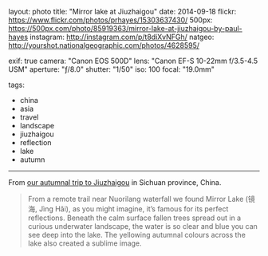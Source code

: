 layout: photo
title: "Mirror lake at Jiuzhaigou"
date: 2014-09-18
flickr: https://www.flickr.com/photos/prhayes/15303637430/
500px: https://500px.com/photo/85919363/mirror-lake-at-jiuzhaigou-by-paul-hayes
instagram: http://instagram.com/p/t8diXvNFGh/
natgeo: http://yourshot.nationalgeographic.com/photos/4628595/

exif: true
camera: "Canon EOS 500D"
lens: "Canon EF-S 10-22mm f/3.5-4.5 USM"
aperture: "ƒ/8.0"
shutter: "1/50"
iso: 100
focal: "19.0mm"

tags:
  - china
  - asia
  - travel
  - landscape
  - jiuzhaigou
  - reflection
  - lake
  - autumn
---

From [our autumnal trip to Jiuzhaigou](http://sam-and-paul.com/2014/09/jiuzhaigou-huanglong-china/2/) in Sichuan province, China.

> From a remote trail near Nuorilang waterfall we found Mirror Lake (镜海, Jìng Hǎi), as you might imagine, it’s famous for its perfect reflections. Beneath the calm surface fallen trees spread out in a curious underwater landscape, the water is so clear and blue you can see deep into the lake. The yellowing autumnal colours across the lake also created a sublime image.

